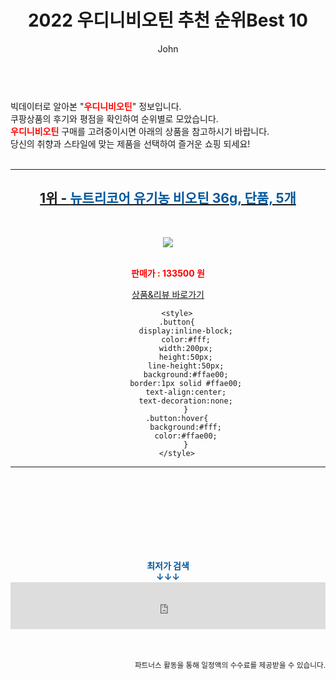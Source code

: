 ﻿---
layout: post
title:  "2022 우디니비오틴 추천 순위Best 10"
author: John
categories: [ 식품 ]
tags: [  ]
image: https://static.coupangcdn.com/image/retail/images/13838768868516648-c431183e-02a0-44a3-a826-59203cb9ee15.jpg 
description: "2022 우디니비오틴 추천 순위Best 10 관련 상품으로 가장 고객 선호도가 높은 제품입니다."
toc: true
toc_sticky: true
---

<br>
빅데이터로 알아본 "<b><font color='#ff0000'>우디니비오틴</font></b>" 정보입니다.
<br>
쿠팡상품의 후기와 평점을 확인하여 순위별로 모았습니다.
<br>
<b><font color='#ff0000'>우디니비오틴</font></b>  구매를 고려중이시면 아래의 상품을 참고하시기 바랍니다.
<br>
당신의 취향과 스타일에 맞는 제품을 선택하여 즐거운 쇼핑 되세요!
<br><br>
<hr>
<p>
    
<center><h2><a href="https://link.coupang.com/re/AFFSDP?lptag=AF7307611&pageKey=5166868687&itemId=7119702929&vendorItemId=80190345947&traceid=V0-153-f12200fba1c983a4" target="_blank"><b>1위 - <font color='#01579B'>뉴트리코어 유기농 비오틴 36g, 단품, 5개</font></b></a></h2><br>

<a href="https://link.coupang.com/re/AFFSDP?lptag=AF7307611&pageKey=5166868687&itemId=7119702929&vendorItemId=80190345947&traceid=V0-153-f12200fba1c983a4" target="_blank"><img src="https://static.coupangcdn.com/image/retail/images/13838768868516648-c431183e-02a0-44a3-a826-59203cb9ee15.jpg"></a><br><br>

<b><font color='#ff0000'>판매가 : 133500 원</font></b><br>

<a href="https://link.coupang.com/re/AFFSDP?lptag=AF7307611&pageKey=5166868687&itemId=7119702929&vendorItemId=80190345947&traceid=V0-153-f12200fba1c983a4" target="_blank" class="button">상품&리뷰 바로가기</a><p>

        <style>
        .button{
            display:inline-block;
            color:#fff;
            width:200px;
            height:50px;
            line-height:50px;
            background:#ffae00;
            border:1px solid #ffae00;
            text-align:center;
            text-decoration:none;
            }
        .button:hover{
            background:#fff;
            color:#ffae00;
            }
        </style>

<hr>

<br><br><br><br><br><br><br>
<center><b><font color='#01579B' size='medium'>최저가 검색<br>
↓↓↓</font></b></center>
<center><iframe src="https://coupa.ng/b1Tbjx" width="100%" height="75" frameborder="0" scrolling="no" referrerpolicy="unsafe-url"></iframe></center>
<br><br>
<p>
<small>
    <div align="right">파트너스 활동을 통해 일정액의 수수료를 제공받을 수 있습니다.</div>
</small>
</p>
